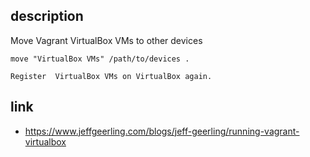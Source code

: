 ## description

Move Vagrant VirtualBox VMs  to other devices

```
move "VirtualBox VMs" /path/to/devices .

Register  VirtualBox VMs on VirtualBox again.
```





## link

- https://www.jeffgeerling.com/blogs/jeff-geerling/running-vagrant-virtualbox

